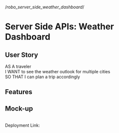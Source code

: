 /*robo_server_side_weather_dashboard*/

# Server Side APIs: Weather Dashboard

## User Story
AS A traveler <br>
I WANT to see the weather outlook for multiple cities <br>
SO THAT I can plan a trip accordingly
## Features

## Mock-up

<br>
Deployment Link: